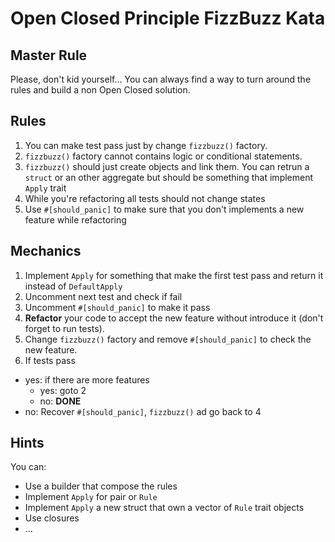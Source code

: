 # Open Closed Principle FizzBuzz Kata

## Master Rule

Please, don't kid yourself... You can always find a way to
turn around the rules and build a non Open Closed solution.

## Rules

1. You can make test pass just by change `fizzbuzz()` factory.
2. `fizzbuzz()` factory cannot contains logic or conditional statements.
3. `fizzbuzz()` should just create objects and link them. You can retrun
a `struct` or an other aggregate but should be something that implement
`Apply` trait
4. While you're refactoring all tests should not change states
5. Use `#[should_panic]` to make sure that you don't implements
a new feature while refactoring

## Mechanics

1. Implement `Apply` for something that make the first test pass
and return it instead of `DefaultApply`
2. Uncomment next test and check if fail
3. Uncomment `#[should_panic]` to make it pass
4. **Refactor** your code to accept the new feature without
introduce it (don't forget to run tests).
5. Change `fizzbuzz()` factory and remove `#[should_panic]` to
check the new feature.
6. If tests pass
  - yes: if there are more features
    - yes: goto 2
    - no: **DONE**
  - no: Recover `#[should_panic]`, `fizzbuzz()` ad go back to 4

## Hints

You can:

- Use a builder that compose the rules
- Implement `Apply` for pair or `Rule`
- Implement `Apply` a new struct that own a vector of `Rule` trait objects
- Use closures
- ...
